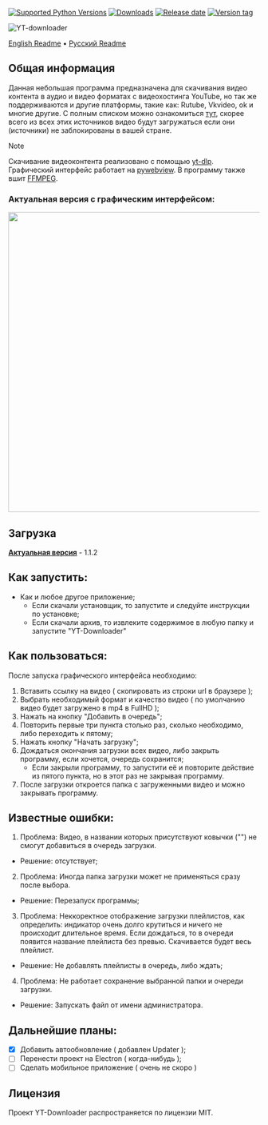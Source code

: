[![Supported Python Versions](https://img.shields.io/badge/python-3.12%20%7C%203.13-%234B8BBE)](https://www.python.org/downloads/) [![Downloads](https://img.shields.io/github/downloads/Rayness/YouTube-Downloader/total)](https://github.com/Rayness/YouTube-Downloader/releases) [![Release date](https://img.shields.io/github/release-date/Rayness/YouTube-Downloader)]() [![Version tag](https://img.shields.io/github/v/tag/Rayness/YouTube-Downloader)]()

![YT-downloader](https://github.com/user-attachments/assets/6c9eaace-f0aa-4924-8498-bed1be55ca97)

[English Readme](https://github.com/Rayness/YouTube-Downloader/blob/main/README.md)
 • [Русский Readme](https://github.com/Rayness/YouTube-Downloader/blob/main/README.ru.md)

## Общая информация 
Данная небольшая программа предназначена для скачивания видео контента в аудио и видео форматах с видеохостинга YouTube, но так же поддерживаются и другие платформы, такие как: Rutube, Vkvideo, ok и многие другие. С полным списком можно ознакомиться [тут](https://github.com/yt-dlp/yt-dlp/blob/master/supportedsites.md), скорее всего из всех этих источников видео будут загружаться если они (источники) не заблокированы в вашей стране.

> [!NOTE]
> Скачивание видеоконтента реализовано с помощью [yt-dlp](https://github.com/yt-dlp/yt-dlp). Графический интерфейс работает на [pywebview](https://github.com/r0x0r/pywebview). В программу также вшит [FFMPEG](https://ffmpeg.org/).

### Актуальная версия с графическим интерфейсом: 
<img src="https://github.com/user-attachments/assets/0f9c4479-ae7c-46a3-b390-89b2e9d47132" width="600">

## Загрузка

**[Актуальная версия](https://github.com/Rayness/YouTube-Downloader/releases/tag/v1.1.2)** - 1.1.2

## Как запустить:
- Как и любое другое приложение;
  - Если скачали установщик, то запустите и следуйте инструкции по установке;
  - Если скачали архив, то извлеките содержимое в любую папку и запустите "YT-Downloader"


## Как пользоваться:
После запуска графического интерфейса необходимо:
 1. Вставить ссылку на видео ( скопировать из строки url в браузере );
 2. Выбрать необходимый формат и качество видео ( по умолчанию видео будет загружено в mp4 в FullHD );
 3. Нажать на кнопку "Добавить в очередь";
 4. Повторить первые три пункта столько раз, сколько необходимо, либо переходить к пятому;
 5. Нажать кнопку "Начать загрузку";
 6. Дождаться окончания загрузки всех видео, либо закрыть программу, если хочется, очередь сохранится;
    - Если закрыли программу, то запустити её и повторите действие из пятого пункта, но в этот раз не закрывая программу.
 7. После загрузки откроется папка с загруженными видео и можно закрывать программу.


## Известные ошибки:
1. Проблема: Видео, в названии которых присутствуют ковычки ("") не смогут добавиться в очередь загрузки.
- Решение: отсутствует;

2. Проблема: Иногда папка загрузки может не применяться сразу после выбора.
- Решение: Перезапуск программы;

3. Проблема: Неккоректное отображение загрузки плейлистов, как определить: индикатор очень долго крутиться и ничего не происходит длительное время. Если дождаться, то в очереди появится название плейлиста без превью. Скачивается будет весь плейлист.
- Решение: Не добавлять плейлисты в очередь, либо ждать;

4. Проблема: Не работает сохранение выбранной папки и очереди загрузки.
- Решение: Запускать файл от имени администратора.


## Дальнейшие планы:
- [x] Добавить автообновление ( добавлен Updater );
- [ ] Перенести проект на Electron ( когда-нибудь );
- [ ] Сделать мобильное приложение ( очень не скоро )

## Лицензия

Проект YT-Downloader распространяется по лицензии MIT.
